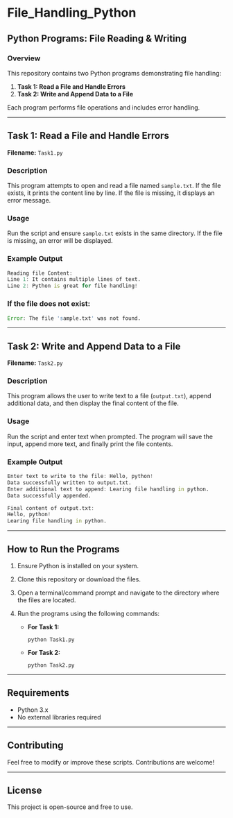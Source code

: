 # File_Handling_Python

## **Python Programs: File Reading & Writing**

### **Overview**
This repository contains two Python programs demonstrating file handling:

1. **Task 1: Read a File and Handle Errors**  
2. **Task 2: Write and Append Data to a File**  

Each program performs file operations and includes error handling.

---

## **Task 1: Read a File and Handle Errors**  
**Filename:** `Task1.py`  

### **Description**  
This program attempts to open and read a file named `sample.txt`. If the file exists, it prints the content line by line. If the file is missing, it displays an error message.

### **Usage**  
Run the script and ensure `sample.txt` exists in the same directory. If the file is missing, an error will be displayed.

### **Example Output**  
```d
Reading file Content:
Line 1: It contains multiple lines of text.
Line 2: Python is great for file handling!
```
### **If the file does not exist:**
```d
Error: The file 'sample.txt' was not found.
```

---

## **Task 2: Write and Append Data to a File**  
**Filename:** `Task2.py`  

### **Description**  
This program allows the user to write text to a file (`output.txt`), append additional data, and then display the final content of the file.

### **Usage**  
Run the script and enter text when prompted. The program will save the input, append more text, and finally print the file contents.

### **Example Output**  
```d
Enter text to write to the file: Hello, python!
Data successfully written to output.txt.
Enter additional text to append: Learing file handling in python.
Data successfully appended. 

Final content of output.txt:
Hello, python!
Learing file handling in python.
```

---

## **How to Run the Programs**
1. Ensure Python is installed on your system.  
2. Clone this repository or download the files.  
3. Open a terminal/command prompt and navigate to the directory where the files are located.  
4. Run the programs using the following commands:

   - **For Task 1:**  
     ```
     python Task1.py
     ```
   - **For Task 2:**  
     ```
     python Task2.py
     ```

---

## **Requirements**
- Python 3.x  
- No external libraries required  

---

## **Contributing**
Feel free to modify or improve these scripts. Contributions are welcome!  

---

## **License**
This project is open-source and free to use.


